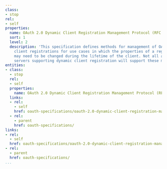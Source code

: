 ```yaml
---
class:
- stop
rel:
- self
properties:
  name: OAuth 2.0 Dynamic Client Registration Management Protocol (RFC 7592)
  sort: 1
  level: 2
  description: 'This specification defines methods for management of OAuth 2.0 dynamic
    client registrations for use cases in which the properties of a registered client
    may need to be changed during the lifetime of the client. Not all authorization
    servers supporting dynamic client registration will support these management methods. '
entities:
- class:
  - stop
  rel:
  - self
  properties:
    name: OAuth 2.0 Dynamic Client Registration Management Protocol (RFC 7592)
  links:
  - rel:
    - self
    href: oauth-specifications/oauth-2.0-dynamic-client-registration-management-protocol-rfc-7592.md
  - rel:
    - parent
    href: oauth-specifications/
links:
- rel:
  - self
  href: oauth-specifications/oauth-2.0-dynamic-client-registration-management-protocol-rfc-7592.md
- rel:
  - parent
  href: oauth-specifications/
...
```

